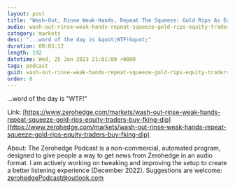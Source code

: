 ```yaml
---
layout: post
title: "Wash-Out, Rinse Weak-Hands, Repeat The Squeeze: Gold Rips As Equity Traders Buy The F**king Dip"
audio: wash-out-rinse-weak-hands-repeat-squeeze-gold-rips-equity-traders-buy-fking-dip-0
category: markets
desc: "...word of the day is &quot;WTF!&quot;"
duration: 00:03:12
length: 192
datetime: Wed, 25 Jan 2023 21:01:00 +0000
tags: podcast
guid: wash-out-rinse-weak-hands-repeat-squeeze-gold-rips-equity-traders-buy-fking-dip-0
order: 0
---
```

...word of the day is &quot;WTF!&quot;

Link: [https://www.zerohedge.com/markets/wash-out-rinse-weak-hands-repeat-squeeze-gold-rips-equity-traders-buy-fking-dip](https://www.zerohedge.com/markets/wash-out-rinse-weak-hands-repeat-squeeze-gold-rips-equity-traders-buy-fking-dip)

About: The Zerohedge Podcast is a non-commercial, automated program, designed to give people a way to get news from Zerohedge in an audio format.  I am actively working on tweaking and improving the setup to create a better listening experience (December 2022).  Suggestions are welcome: [zerohedgePodcast@outlook.com](mailto:zerohedgePodcast@outlook.com)